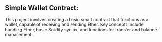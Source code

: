 ## Simple Wallet Contract:

This project involves creating a basic smart contract that functions as a wallet, capable of receiving and sending Ether. Key concepts include handling Ether, basic Solidity syntax, and functions for transfer and balance management.
